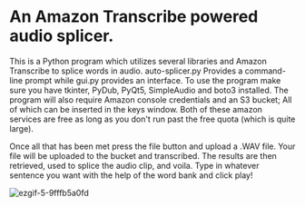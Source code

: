 # An Amazon Transcribe powered audio splicer.

This is a Python program which utilizes several libraries and Amazon Transcribe to splice words in audio.
auto-splicer.py Provides a command-line prompt while gui.py provides an interface.
To use the program make sure you have tkinter, PyDub, PyQt5, SimpleAudio and boto3 installed.
The program will also require Amazon console credentials and an S3 bucket; All of which can be inserted in the keys window.
Both of these amazon services are free as long as you don't run past the free quota (which is quite large).

Once all that has been met press the file button and upload a .WAV file. 
Your file will be uploaded to the bucket and transcribed. 
The results are then retrieved, used to splice the audio clip, and voila.
Type in whatever sentence you want with the help of the word bank and click play!

![ezgif-5-9fffb5a0fd](https://user-images.githubusercontent.com/60676244/189252161-af69d017-752b-4968-b093-4ec7b1506faf.gif)
